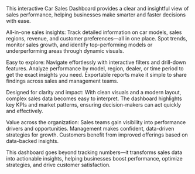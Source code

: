 This interactive Car Sales Dashboard provides a clear and insightful view of sales performance, helping businesses make smarter and faster decisions with ease.

All-in-one sales insights:
Track detailed information on car models, sales regions, revenue, and customer preferences—all in one place. Spot trends, monitor sales growth, and identify top-performing models or underperforming areas through dynamic visuals.

Easy to explore:
Navigate effortlessly with interactive filters and drill-down features. Analyze performance by model, region, dealer, or time period to get the exact insights you need. Exportable reports make it simple to share findings across sales and management teams.

Designed for clarity and impact:
With clean visuals and a modern layout, complex sales data becomes easy to interpret. The dashboard highlights key KPIs and market patterns, ensuring decision-makers can act quickly and effectively.

Value across the organization:
Sales teams gain visibility into performance drivers and opportunities.
Management makes confident, data-driven strategies for growth.
Customers benefit from improved offerings based on data-backed insights.

This dashboard goes beyond tracking numbers—it transforms sales data into actionable insights, helping businesses boost performance, optimize strategies, and drive customer satisfaction.

